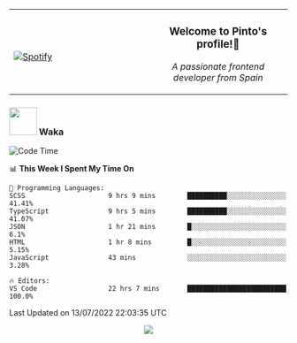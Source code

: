 <table width="100%" align="center"> 
  <tr>
  <td width="50%">
      
&nbsp; <br> [![Spotify](https://novatorem-zeta-rust.vercel.app/api/spotify)](https://open.spotify.com/user/novatorem-zeta-rust)

  </td>
  <td width="50%">
    <h3 align="center">Welcome to Pinto's profile!👋</h3>
    <p align="center"><em>A passionate frontend developer from Spain</em></p>
  </td>
  </table>

### <img src="https://media.giphy.com/media/VgCDAzcKvsR6OM0uWg/giphy.gif" width="50"> Waka

  <!--START_SECTION:waka-->
![Code Time](http://img.shields.io/badge/Code%20Time-639%20hrs%2041%20mins-blue)

📊 **This Week I Spent My Time On** 

```text
💬 Programming Languages: 
SCSS                     9 hrs 9 mins        ██████████░░░░░░░░░░░░░░░   41.41% 
TypeScript               9 hrs 5 mins        ██████████░░░░░░░░░░░░░░░   41.07% 
JSON                     1 hr 21 mins        █░░░░░░░░░░░░░░░░░░░░░░░░   6.1% 
HTML                     1 hr 8 mins         █░░░░░░░░░░░░░░░░░░░░░░░░   5.15% 
JavaScript               43 mins             ░░░░░░░░░░░░░░░░░░░░░░░░░   3.28%

🔥 Editors: 
VS Code                  22 hrs 7 mins       █████████████████████████   100.0%

```


 Last Updated on 13/07/2022 22:03:35 UTC
<!--END_SECTION:waka-->

<div align="center">
<img src="https://github-readme-stats-gilt-tau.vercel.app/api/top-langs/?username=pinto-hub&layout=compact&theme=dracula" />
</div>
